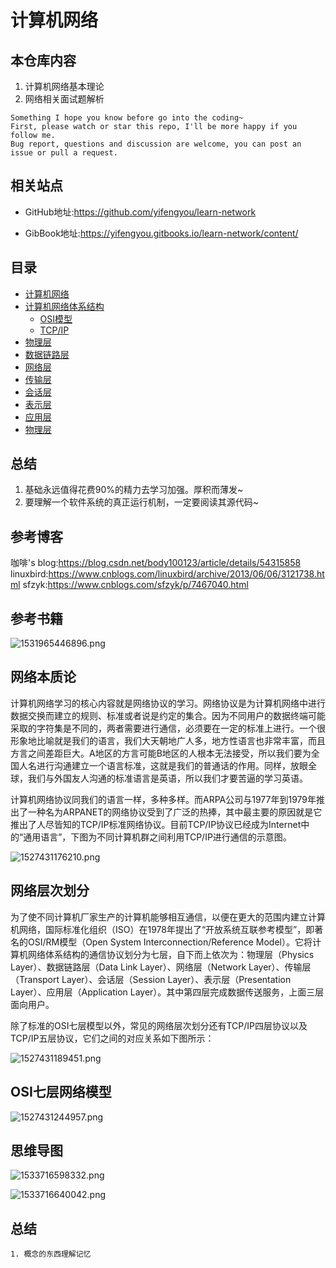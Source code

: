 # 计算机网络

## 本仓库内容

1. 计算机网络基本理论
2. 网络相关面试题解析

```
Something I hope you know before go into the coding~
First, please watch or star this repo, I'll be more happy if you follow me.
Bug report, questions and discussion are welcome, you can post an issue or pull a request.
```

## 相关站点

* GitHub地址:<https://github.com/yifengyou/learn-network>

* GibBook地址:<https://yifengyou.gitbooks.io/learn-network/content/>

## 目录

* [计算机网络](README.md)
* [计算机网络体系结构](docs/networkstructure/计算机网络体系结构.md)
    * [OSI模型](docs/networkstructure/OSI模型.md)
    * [TCP/IP](docs/networkstructure/TCP/IP.md)
* [物理层](docs/pysical/物理层.md)
* [数据链路层](docs/datalink/数据链路层.md)
* [网络层](docs/network/网络层.md)
* [传输层](docs/transport/传输层.md)
* [会话层](docs/session/会话层.md)
* [表示层](docs/presentation/表示层.md)
* [应用层](docs/application/应用层.md)
* [物理层](docs/pysical/物理层.md)


## 总结

1. 基础永远值得花费90%的精力去学习加强。厚积而薄发~
2. 要理解一个软件系统的真正运行机制，一定要阅读其源代码~

## 参考博客

咖啡's blog:<https://blog.csdn.net/body100123/article/details/54315858>
linuxbird:<https://www.cnblogs.com/linuxbird/archive/2013/06/06/3121738.html>
sfzyk:<https://www.cnblogs.com/sfzyk/p/7467040.html>

## 参考书籍

![1531965446896.png](image/1531965446896.png)



## 网络本质论

计算机网络学习的核心内容就是网络协议的学习。网络协议是为计算机网络中进行数据交换而建立的规则、标准或者说是约定的集合。因为不同用户的数据终端可能采取的字符集是不同的，两者需要进行通信，必须要在一定的标准上进行。一个很形象地比喻就是我们的语言，我们大天朝地广人多，地方性语言也非常丰富，而且方言之间差距巨大。A地区的方言可能B地区的人根本无法接受，所以我们要为全国人名进行沟通建立一个语言标准，这就是我们的普通话的作用。同样，放眼全球，我们与外国友人沟通的标准语言是英语，所以我们才要苦逼的学习英语。

计算机网络协议同我们的语言一样，多种多样。而ARPA公司与1977年到1979年推出了一种名为ARPANET的网络协议受到了广泛的热捧，其中最主要的原因就是它推出了人尽皆知的TCP/IP标准网络协议。目前TCP/IP协议已经成为Internet中的“通用语言”，下图为不同计算机群之间利用TCP/IP进行通信的示意图。

![1527431176210.png](image/1527431176210.png)

## 网络层次划分

为了使不同计算机厂家生产的计算机能够相互通信，以便在更大的范围内建立计算机网络，国际标准化组织（ISO）在1978年提出了“开放系统互联参考模型”，即著名的OSI/RM模型（Open System Interconnection/Reference Model）。它将计算机网络体系结构的通信协议划分为七层，自下而上依次为：物理层（Physics Layer）、数据链路层（Data Link Layer）、网络层（Network Layer）、传输层（Transport Layer）、会话层（Session Layer）、表示层（Presentation Layer）、应用层（Application Layer）。其中第四层完成数据传送服务，上面三层面向用户。

除了标准的OSI七层模型以外，常见的网络层次划分还有TCP/IP四层协议以及TCP/IP五层协议，它们之间的对应关系如下图所示：

![1527431189451.png](image/1527431189451.png)

## OSI七层网络模型


![1527431244957.png](image/1527431244957.png)


## 思维导图


![1533716598332.png](image/1533716598332.png)

![1533716640042.png](image/1533716640042.png)



## 总结

```
1. 概念的东西理解记忆
```
